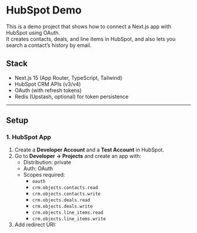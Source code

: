 # HubSpot Demo

This is a demo project that shows how to connect a Next.js app with HubSpot using OAuth.  
It creates contacts, deals, and line items in HubSpot, and also lets you search a contact’s history by email.

## Stack

- Next.js 15 (App Router, TypeScript, Tailwind)
- HubSpot CRM APIs (v3/v4)
- OAuth (with refresh tokens)
- Redis (Upstash, optional) for token persistence

---

## Setup

### 1. HubSpot App

1. Create a **Developer Account** and a **Test Account** in HubSpot.
2. Go to **Developer → Projects** and create an app with:
   - Distribution: private
   - Auth: OAuth
   - Scopes required:
     - `oauth`
     - `crm.objects.contacts.read`
     - `crm.objects.contacts.write`
     - `crm.objects.deals.read`
     - `crm.objects.deals.write`
     - `crm.objects.line_items.read`
     - `crm.objects.line_items.write`
3. Add redirect URI:
